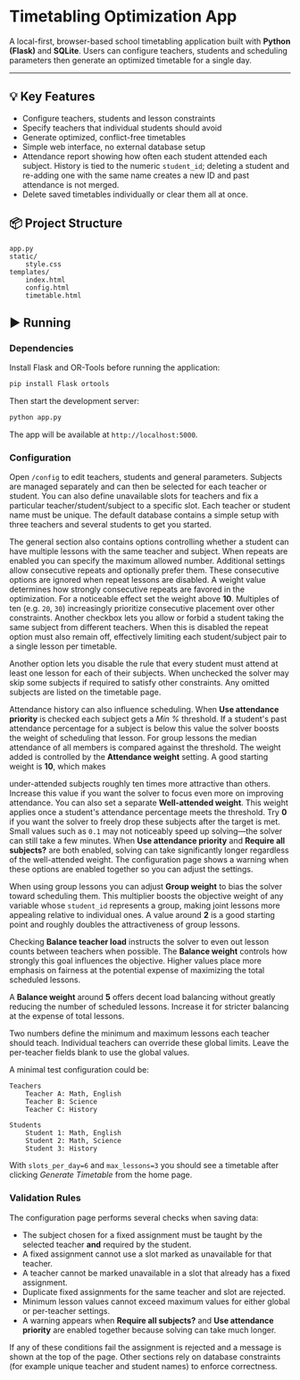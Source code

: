 # Timetabling Optimization App

A local-first, browser-based school timetabling application built with **Python (Flask)** and **SQLite**. Users can configure teachers, students and scheduling parameters then generate an optimized timetable for a single day.

---

## 💡 Key Features

- Configure teachers, students and lesson constraints
- Specify teachers that individual students should avoid
- Generate optimized, conflict-free timetables
- Simple web interface, no external database setup
- Attendance report showing how often each student attended each subject. History
  is tied to the numeric `student_id`; deleting a student and re-adding one with
  the same name creates a new ID and past attendance is not merged.
- Delete saved timetables individually or clear them all at once.

## 📦 Project Structure

```
app.py
static/
    style.css
templates/
    index.html
    config.html
    timetable.html
```

## ▶️ Running

### Dependencies

Install Flask and OR-Tools before running the application:

```bash
pip install Flask ortools
```

Then start the development server:

```bash
python app.py
```

The app will be available at `http://localhost:5000`.

### Configuration

Open `/config` to edit teachers, students and general parameters. Subjects are
managed separately and can then be selected for each teacher or student. You
can also define unavailable slots for teachers and fix a particular
teacher/student/subject to a specific slot. Each teacher or student name must be
unique. The default database contains a simple setup with three teachers and
several students to get you started.

The general section also contains options controlling whether a student can
have multiple lessons with the same teacher and subject. When repeats are
enabled you can specify the maximum allowed number. Additional settings allow
consecutive repeats and optionally prefer them. These consecutive options are
ignored when repeat lessons are disabled. A weight value determines how strongly
consecutive repeats are favored in the optimization. For a noticeable effect
set the weight above **10**. Multiples of ten (e.g. `20`, `30`) increasingly
prioritize consecutive placement over other constraints. Another checkbox lets
you allow or forbid a student taking the same subject from different teachers.
When this is disabled the repeat option must also remain off, effectively
limiting each student/subject pair to a single lesson per timetable.

Another option lets you disable the rule that every student must attend at
least one lesson for each of their subjects. When unchecked the solver may skip
some subjects if required to satisfy other constraints. Any omitted subjects are
listed on the timetable page.

Attendance history can also influence scheduling. When **Use attendance
priority** is checked each subject gets a *Min %* threshold. If a student's past
attendance percentage for a subject is below this value the solver boosts the
weight of scheduling that lesson. For group lessons the median attendance of all
members is compared against the threshold. The weight added is controlled by the
**Attendance weight** setting. A good starting weight is **10**, which makes

under-attended subjects roughly ten times more attractive than others. Increase
this value if you want the solver to focus even more on improving attendance.
You can also set a separate **Well-attended weight**. This weight applies once a
student's attendance percentage meets the threshold. Try **0** if you want the
solver to freely drop these subjects after the target is met. Small values such
as `0.1` may not noticeably speed up solving—the solver can still take a few
minutes. When **Use attendance priority** and **Require all subjects?** are both enabled, solving can take significantly longer regardless of the well-attended weight. The configuration page shows a warning when these options are enabled together so you can adjust the settings.

When using group lessons you can adjust **Group weight** to bias the solver
toward scheduling them. This multiplier boosts the objective weight of any
variable whose ``student_id`` represents a group, making joint lessons more
appealing relative to individual ones. A value around **2** is a good
starting point and roughly doubles the attractiveness of group lessons.

Checking **Balance teacher load** instructs the solver to even out lesson counts
between teachers when possible. The **Balance weight** controls how strongly this
goal influences the objective. Higher values place more emphasis on fairness at
the potential expense of maximizing the total scheduled lessons.

A **Balance weight** around **5** offers decent load balancing without greatly
reducing the number of scheduled lessons. Increase it for stricter balancing at
the expense of total lessons.

Two numbers define the minimum and maximum lessons each teacher should teach.
Individual teachers can override these global limits. Leave the per-teacher
fields blank to use the global values.

A minimal test configuration could be:

```
Teachers
    Teacher A: Math, English
    Teacher B: Science
    Teacher C: History

Students
    Student 1: Math, English
    Student 2: Math, Science
    Student 3: History
```

With `slots_per_day=6` and `max_lessons=3` you should see a timetable after
clicking *Generate Timetable* from the home page.

### Validation Rules

The configuration page performs several checks when saving data:

* The subject chosen for a fixed assignment must be taught by the selected
  teacher **and** required by the student.
* A fixed assignment cannot use a slot marked as unavailable for that teacher.
* A teacher cannot be marked unavailable in a slot that already has a fixed assignment.
* Duplicate fixed assignments for the same teacher and slot are rejected.
* Minimum lesson values cannot exceed maximum values for either global or per-teacher settings.
* A warning appears when **Require all subjects?** and **Use attendance priority** are enabled together because solving can take much longer.

If any of these conditions fail the assignment is rejected and a message is
shown at the top of the page. Other sections rely on database constraints (for
example unique teacher and student names) to enforce correctness.
